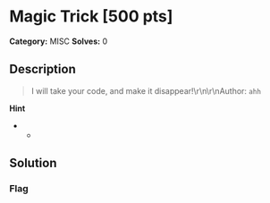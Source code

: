 # Magic Trick [500 pts]

**Category:** MISC
**Solves:** 0

## Description
>I will take your code, and make it disappear!\r\n\r\nAuthor: `ahh`

**Hint**
* -

## Solution

### Flag

